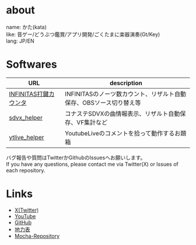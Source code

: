 # about
name: かた(kata)  
like: 音ゲー/どうぶつ鑑賞/アプリ開発/ごくたまに楽器演奏(Gt/Key)  
lang: JP/EN

# Softwares

|URL|description|
|-|-|
|[INFINITAS打鍵カウンタ](https://github.com/dj-kata/inf_daken_counter_obsw)|INFINITASのノーツ数カウント、リザルト自動保存、OBSソース切り替え等|
|[sdvx_helper](https://github.com/dj-kata/sdvx_helper)|コナステSDVXの曲情報表示、リザルト自動保存、VF集計など|
|[ytlive_helper](https://github.com/dj-kata/ytlive_helper)|YoutubeLiveのコメントを拾って動作するお題箱|

バグ報告や質問はTwitterかGithubのIssuesへお願いします。  
If you have any questions, please contact me via Twitter(X) or Issues of each repository.

# Links
- [X(Twitter)](https://twitter.com/cold_planet_)  
- [YouTube](https://www.youtube.com/channel/UCaUQWvZ6gA7yPlbeA8Q872g)
- [GitHub](https://github.com/dj-kata)
- [地力表](https://sp12.iidx.app/sheets/2300-5138/hard)  
- [Mocha-Repository](https://mocha-repository.info/player.php?id=355)  
